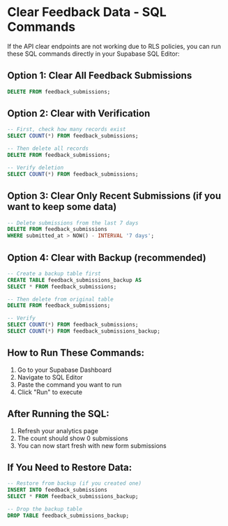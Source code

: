 # Clear Feedback Data - SQL Commands

If the API clear endpoints are not working due to RLS policies, you can run these SQL commands directly in your Supabase SQL Editor:

## Option 1: Clear All Feedback Submissions
```sql
DELETE FROM feedback_submissions;
```

## Option 2: Clear with Verification
```sql
-- First, check how many records exist
SELECT COUNT(*) FROM feedback_submissions;

-- Then delete all records
DELETE FROM feedback_submissions;

-- Verify deletion
SELECT COUNT(*) FROM feedback_submissions;
```

## Option 3: Clear Only Recent Submissions (if you want to keep some data)
```sql
-- Delete submissions from the last 7 days
DELETE FROM feedback_submissions 
WHERE submitted_at > NOW() - INTERVAL '7 days';
```

## Option 4: Clear with Backup (recommended)
```sql
-- Create a backup table first
CREATE TABLE feedback_submissions_backup AS 
SELECT * FROM feedback_submissions;

-- Then delete from original table
DELETE FROM feedback_submissions;

-- Verify
SELECT COUNT(*) FROM feedback_submissions;
SELECT COUNT(*) FROM feedback_submissions_backup;
```

## How to Run These Commands:
1. Go to your Supabase Dashboard
2. Navigate to SQL Editor
3. Paste the command you want to run
4. Click "Run" to execute

## After Running the SQL:
1. Refresh your analytics page
2. The count should show 0 submissions
3. You can now start fresh with new form submissions

## If You Need to Restore Data:
```sql
-- Restore from backup (if you created one)
INSERT INTO feedback_submissions 
SELECT * FROM feedback_submissions_backup;

-- Drop the backup table
DROP TABLE feedback_submissions_backup;
``` 